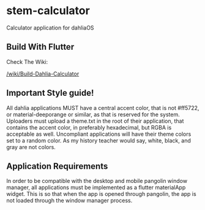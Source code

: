 # stem-calculator
Calculator application for dahliaOS

## Build With Flutter

Check The Wiki:

[/wiki/Build-Dahlia-Calculator](https://github.com/dahlia-os/dahlia-calculator/wiki/Build-Dahlia-Calculator)

## Important Style guide!
All dahlia applications MUST have a central accent color, that is not #ff5722, or material-deeporange or similar, as that is reserved for the system. Uploaders must upload a theme.txt in the root of their application, that contains the accent color, in preferably hexadecimal, but RGBA is acceptable as well. Uncompliant applications will have their theme colors set to a random color. As my history teacher would say, white, black, and gray are not colors.

## Application Requirements
In order to be compatible with the desktop and mobile pangolin window manager, all applications must be implemented as a flutter materialApp widget. This is so that when the app is opened through pangolin, the app is not loaded through the window manager process.
